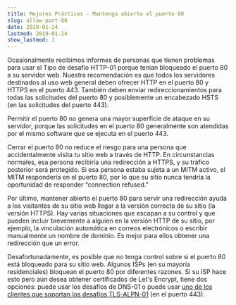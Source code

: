 ```yaml
---
title: Mejores Prácticas - Mantenga abierto el puerto 80
slug: allow-port-80
date: 2019-01-24
lastmod: 2019-01-24
show_lastmod: 1
---
```



Ocasionalmente recibimos informes de personas que tienen problemas para usar el Tipo de desafío HTTP-01 porque tenian bloqueado el puerto 80 a su servidor web. Nuestra recomendación es que todos los servidores destinados al uso web general deben ofrecer HTTP en el puerto 80 y HTTPS en el puerto 443. También deben enviar redireccionamientos para todas las solicitudes del puerto 80 y posiblemente un encabezado HSTS (en las solicitudes del puerto 443).

Permitir el puerto 80 no genera una mayor superficie de ataque en su servidor, porque las solicitudes en el puerto 80 generalmente son atendidas por el mismo software que se ejecuta en el puerto 443.

Cerrar el puerto 80 no reduce el riesgo para una persona que accidentalmente visita tu sitio web a través de HTTP. En circunstancias normales, esa persona recibiría una redirección a HTTPS, y su tráfico posterior será protegido. Si esa persona estaba sujeta a un MITM activo, el MITM respondería en el puerto 80, por lo que su sitio nunca tendría la oportunidad de responder “connection refused.”

Por último, mantener abierto el puerto 80 para servir una redirección ayuda a los visitantes de su sitio web llegar a la versión correcta de su sitio (la versión HTTPS). Hay varias situaciones que escapan a su control y que pueden incluir brevemente a alguien en la versión HTTP de su sitio, por ejemplo, la vinculación automática en correos electrónicos o escribir manualmente un nombre de dominio. Es mejor para ellos obtener una redirección que un error.

Desafortunadamente, es posible que no tenga control sobre si el puerto 80 está bloqueado para su sitio web. Algunos ISPs (en su mayoría residenciales) bloquean el puerto 80 por diferentes razones. Si su ISP hace esto pero aún desea obtener certificados de Let's Encrypt, tiene dos opciones: puede usar los desafíos de DNS-01 o puede usar [uno de los clientes que soportan los desafíos TLS-ALPN-01](https://community.letsencrypt.org/t/which-client-support-tls-alpn-challenge/75859/2) (en el puerto 443).
